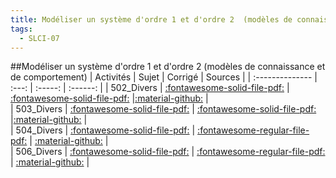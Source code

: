 ```yaml
---
title: Modéliser un système d'ordre 1 et d'ordre 2  (modèles de connaissance et de comportement) 
tags:
  - SLCI-07
---
```

[comment]: <> (Généré automatiquement par make_all_activites.py, creation_fichiers_activites)

##Modéliser un système d'ordre 1 et d'ordre 2  (modèles de connaissance et de comportement) 
| Activités | Sujet | Corrigé | Sources  | 
| :-------------- | :---: | :-----: | :------: | 
| 502_Divers | [:fontawesome-solid-file-pdf:](https://xpessoles-cpge.fr/pdf/SLCI-07_502_Divers_Sujet.pdf) | [:fontawesome-solid-file-pdf:](https://xpessoles-cpge.fr/pdf/SLCI-07_502_Divers_Corrige.pdf) |[:material-github:](https://github.com/xpessoles/PSI_ExercicesCompetences/tree/main/_Divers) |  
| 503_Divers | [:fontawesome-solid-file-pdf:](https://xpessoles-cpge.fr/pdf/SLCI-07_503_Divers_Sujet.pdf) | [:fontawesome-solid-file-pdf:](https://xpessoles-cpge.fr/pdf/SLCI-07_503_Divers_Corrige.pdf) |[:material-github:](https://github.com/xpessoles/PSI_ExercicesCompetences/tree/main/_Divers) |  
| 504_Divers | [:fontawesome-solid-file-pdf:](https://xpessoles-cpge.fr/pdf/SLCI-07_504_Divers_Sujet.pdf) | [:fontawesome-regular-file-pdf:](https://xpessoles-cpge.fr/pdf/SLCI-07_504_Divers_Corrige.pdf) | [:material-github:](https://github.com/xpessoles/PSI_ExercicesCompetences/tree/main/_Divers) |  
| 506_Divers | [:fontawesome-solid-file-pdf:](https://xpessoles-cpge.fr/pdf/SLCI-07_506_Divers_Sujet.pdf) | [:fontawesome-regular-file-pdf:](https://xpessoles-cpge.fr/pdf/SLCI-07_506_Divers_Corrige.pdf) | [:material-github:](https://github.com/xpessoles/PSI_ExercicesCompetences/tree/main/_Divers) |  

